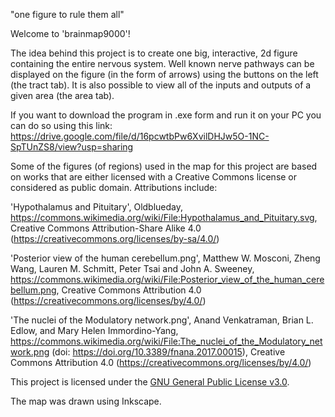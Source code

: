 "one figure to rule them all"

Welcome to 'brainmap9000'!

The idea behind this project is to create one big, interactive, 2d figure containing the entire nervous system.
Well known nerve pathways can be displayed on the figure (in the form of arrows) using the buttons on the left (the tract tab).
It is also possible to view all of the inputs and outputs of a given area (the area tab).

If you want to download the program in .exe form and run it on your PC you can do so using this link: https://drive.google.com/file/d/16pcwtbPw6XvilDHJw5O-1NC-SpTUnZS8/view?usp=sharing 

Some of the figures (of regions) used in the map for this project are based on works that are either licensed with a Creative Commons license or considered as public domain.
Attributions include:

'Hypothalamus and Pituitary', Oldblueday, https://commons.wikimedia.org/wiki/File:Hypothalamus_and_Pituitary.svg, Creative Commons Attribution-Share Alike 4.0 (https://creativecommons.org/licenses/by-sa/4.0/)

'Posterior view of the human cerebellum.png', Matthew W. Mosconi, Zheng Wang, Lauren M. Schmitt, Peter Tsai and John A. Sweeney, https://commons.wikimedia.org/wiki/File:Posterior_view_of_the_human_cerebellum.png, Creative Commons Attribution 4.0 (https://creativecommons.org/licenses/by/4.0/)

'The nuclei of the Modulatory network.png', Anand Venkatraman, Brian L. Edlow, and Mary Helen Immordino-Yang, https://commons.wikimedia.org/wiki/File:The_nuclei_of_the_Modulatory_network.png (doi: https://doi.org/10.3389/fnana.2017.00015), Creative Commons Attribution 4.0 (https://creativecommons.org/licenses/by/4.0/)

This project is licensed under the [GNU General Public License v3.0](LICENSE).

The map was drawn using Inkscape.
